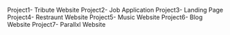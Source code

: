Project1- Tribute Website
Project2- Job Application
Project3- Landing Page
Project4- Restraunt Website
Project5- Music Website
Project6- Blog Website
Project7- Parallxl Website
